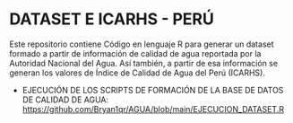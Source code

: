 # DATASET E ICARHS - PERÚ

Este repositorio contiene Código en lenguaje R para generar un dataset formado a partir de información de calidad de agua reportada por la Autoridad Nacional del Agua. Así también, a partir de esa información se generan los valores de Índice de Calidad de Agua del Perú (ICARHS).

* EJECUCIÓN DE LOS SCRIPTS DE FORMACIÓN DE LA BASE DE DATOS DE CALIDAD DE AGUA: https://github.com/Bryan1qr/AGUA/blob/main/EJECUCION_DATASET.R
